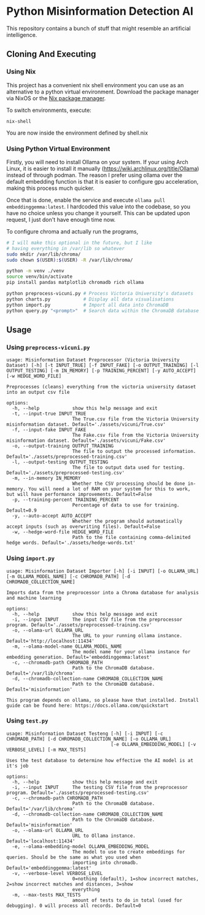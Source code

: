 # Python Misinformation Detection AI

This repository contains a bunch of stuff that might resemble an artificial intelligence. 

## Cloning And Executing

### Using Nix

This project has a convenient nix shell environment you can use as an alternative to a python virtual environment. Download the package manager via NixOS or the [Nix package manager](https://nixos.org/download/). 

To switch environments, execute:

```
nix-shell
```

You are now inside the environment defined by shell.nix

### Using Python Virtual Environment

Firstly, you will need to install Ollama on your system. If your using Arch Linux, it is easier to install it manually (https://wiki.archlinux.org/title/Ollama) instead of through podman. The reason I prefer using ollama over the default embedding function is that it is easier to configure gpu acceleration, making this process much quicker.

Once that is done, enable the service and execute `ollama pull embeddinggemma:latest`. I hardcoded this value into the codebase, so you have no choice unless you change it yourself. This can be updated upon request, I just don't have enough time now.

To configure chroma and actually run the programs,

```sh
# I will make this optional in the future, but I like
# having everything in /var/lib so whatever
sudo mkdir /var/lib/chroma/
sudo chown $(USER):$(USER) -R /var/lib/chroma/

python -m venv ./venv
source venv/bin/activate
pip install pandas matplotlib chromadb rich ollama

python preprocess-vicuni.py # Process Victoria University's datasets
python charts.py            # Display all data visualisations 
python import.py            # Import all data into ChromaDB
python query.py "<prompt>"  # Search data within the ChromaDB database
```

## Usage 

### Using `preprocess-vicuni.py`

```
usage: Misinformation Dataset Preprocessor (Victoria University Dataset) [-h] [-t INPUT_TRUE] [-f INPUT_FAKE] [-o OUTPUT_TRAINING] [-l OUTPUT_TESTING] [-m IN_MEMORY] [-p TRAINING_PERCENT] [-y AUTO_ACCEPT] [-w HEDGE_WORD_FILE]

Preprocesses (cleans) everything from the victoria university dataset into an output csv file

options:
  -h, --help            show this help message and exit
  -t, --input-true INPUT_TRUE
                        The True.csv file from the Victoria University misinformation dataset. Default='./assets/vicuni/True.csv'
  -f, --input-fake INPUT_FAKE
                        The Fake.csv file from the Victoria University misinformation dataset. Default='./assets/vicuni/Fake.csv'
  -o, --output-training OUTPUT_TRAINING
                        The file to output the processed information. Default='./assets/preprocessed-training.csv'
  -l, --output-testing OUTPUT_TESTING
                        The file to output data used for testing. Default='./assets/preprocessed-testing.csv'
  -m, --in-memory IN_MEMORY
                        Whether the CSV processing should be done in-memory. You will need a lot of RAM on your system for this to work, but will have performance improvements. Default=False
  -p, --training-percent TRAINING_PERCENT
                        Percentage of data to use for training. Default=0.9
  -y, --auto-accept AUTO_ACCEPT
                        Whether the program should automatically accept inputs (such as overwriting files). Default=False
  -w, --hedge-word-file HEDGE_WORD_FILE
                        Path to the file containing comma-delimited hedge words. Default='./assets/hedge-words.txt'
```

### Using `import.py`

```
usage: Misinformation Dataset Importer [-h] [-i INPUT] [-o OLLAMA_URL] [-m OLLAMA_MODEL_NAME] [-c CHROMADB_PATH] [-d CHROMADB_COLLECTION_NAME]

Imports data from the preprocessor into a Chroma database for analysis and machine learning

options:
  -h, --help            show this help message and exit
  -i, --input INPUT     The input CSV file from the preprocessor program. Default='./assets/preprocessed-training.csv'
  -o, --olama-url OLLAMA_URL
                        The URL to your running ollama instance. Default='http://localhost:11434'
  -m, --olama-model-name OLLAMA_MODEL_NAME
                        The model name for your ollama instance for embedding generation. Default='embeddinggemma:latest'
  -c, --chromadb-path CHROMADB_PATH
                        Path to the ChromaDB database. Default='/var/lib/chroma'
  -d, --chromadb-collection-name CHROMADB_COLLECTION_NAME
                        Path to the ChromaDB database. Default='misinformation'

This program depends on ollama, so please have that installed. Install guide can be found here: https://docs.ollama.com/quickstart
```

### Using `test.py`

```
usage: Misinformation Dataset Testeng [-h] [-i INPUT] [-c CHROMADB_PATH] [-d CHROMADB_COLLECTION_NAME] [-o OLLAMA_URL]
                                      [-e OLLAMA_EMBEDDING_MODEL] [-v VERBOSE_LEVEL] [-m MAX_TESTS]

Uses the test database to determine how effective the AI model is at it's job

options:
  -h, --help            show this help message and exit
  -i, --input INPUT     The testing CSV file from the preprocessor program. Default='./assets/preprocessed-testing.csv'
  -c, --chromadb-path CHROMADB_PATH
                        Path to the ChromaDB database. Default='/var/lib/chroma'
  -d, --chromadb-collection-name CHROMADB_COLLECTION_NAME
                        Path to the ChromaDB database. Default='misinformation'
  -o, --olama-url OLLAMA_URL
                        URL to Ollama instance. Default='localhost:11434'
  -e, --olama-embedding-model OLLAMA_EMBEDDING_MODEL
                        The model to use to create embeddings for queries. Should be the same as what you used when
                        importing into chromadb. Default='embeddinggemma:latest'
  -v, --verbose-level VERBOSE_LEVEL
                        0=nothing (default), 1=show incorrect matches, 2=show incorrect matches and distances, 3=show
                        everything
  -m, --max-tests MAX_TESTS
                        amount of tests to do in total (used for debugging). 0 will process all records. Default=0
```
